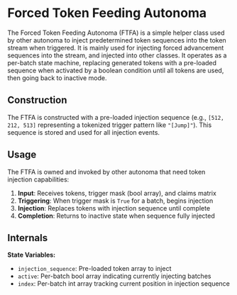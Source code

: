 # Forced Token Feeding Autonoma

The Forced Token Feeding Autonoma (FTFA) is a simple helper class used by other autonoma to inject predetermined token sequences into the token stream when triggered. It is mainly used for injecting forced advancement sequences into the stream, and injected into other classes. It operates as a per-batch state machine, replacing generated tokens with a pre-loaded sequence when activated by a boolean condition until all tokens are used, then going back to inactive mode.

## Construction

The FTFA is constructed with a pre-loaded injection sequence (e.g., `[512, 212, 513]` representing a tokenized trigger pattern like `"[Jump]"`). This sequence is stored and used for all injection events.

## Usage

The FTFA is owned and invoked by other autonoma that need token injection capabilities:

1. **Input**: Receives tokens, trigger mask (bool array), and claims matrix
2. **Triggering**: When trigger mask is `True` for a batch, begins injection
3. **Injection**: Replaces tokens with injection sequence until complete
4. **Completion**: Returns to inactive state when sequence fully injected

## Internals

**State Variables:**
- `injection_sequence`: Pre-loaded token array to inject
- `active`: Per-batch bool array indicating currently injecting batches
- `index`: Per-batch int array tracking current position in injection sequence

